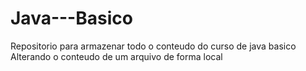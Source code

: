 # Java---Basico
Repositorio para armazenar todo o conteudo do curso de java basico
Alterando o conteudo de um arquivo de forma local